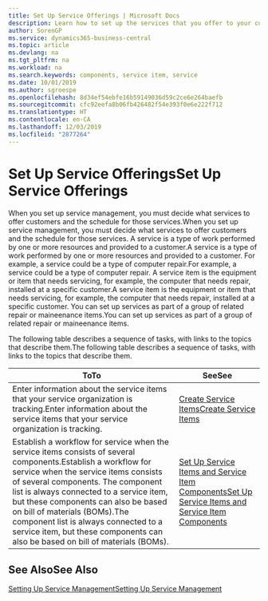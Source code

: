 ```yaml
---
title: Set Up Service Offerings | Microsoft Docs
description: Learn how to set up the services that you offer to your customers.
author: SorenGP
ms.service: dynamics365-business-central
ms.topic: article
ms.devlang: na
ms.tgt_pltfrm: na
ms.workload: na
ms.search.keywords: components, service item, service
ms.date: 10/01/2019
ms.author: sgroespe
ms.openlocfilehash: 8d34ef54ebfe16b59149036d59c2ce6e264baefb
ms.sourcegitcommit: cfc92eefa8b06fb426482f54e393f0e6e222f712
ms.translationtype: HT
ms.contentlocale: en-CA
ms.lasthandoff: 12/03/2019
ms.locfileid: "2877264"
---
```

# <a name="set-up-service-offerings"></a><span data-ttu-id="edaf5-103">Set Up Service Offerings</span><span class="sxs-lookup"><span data-stu-id="edaf5-103">Set Up Service Offerings</span></span>
<span data-ttu-id="edaf5-104">When you set up service management, you must decide what services to offer customers and the schedule for those services.</span><span class="sxs-lookup"><span data-stu-id="edaf5-104">When you set up service management, you must decide what services to offer customers and the schedule for those services.</span></span> <span data-ttu-id="edaf5-105">A service is a type of work performed by one or more resources and provided to a customer.</span><span class="sxs-lookup"><span data-stu-id="edaf5-105">A service is a type of work performed by one or more resources and provided to a customer.</span></span> <span data-ttu-id="edaf5-106">For example, a service could be a type of computer repair.</span><span class="sxs-lookup"><span data-stu-id="edaf5-106">For example, a service could be a type of computer repair.</span></span> <span data-ttu-id="edaf5-107">A service item is the equipment or item that needs servicing, for example, the computer that needs repair, installed at a specific customer.</span><span class="sxs-lookup"><span data-stu-id="edaf5-107">A service item is the equipment or item that needs servicing, for example, the computer that needs repair, installed at a specific customer.</span></span> <span data-ttu-id="edaf5-108">You can set up services as part of a group of related repair or maineenance items.</span><span class="sxs-lookup"><span data-stu-id="edaf5-108">You can set up services as part of a group of related repair or maineenance items.</span></span>  
  
<span data-ttu-id="edaf5-109">The following table describes a sequence of tasks, with links to the topics that describe them.</span><span class="sxs-lookup"><span data-stu-id="edaf5-109">The following table describes a sequence of tasks, with links to the topics that describe them.</span></span>  
  
|<span data-ttu-id="edaf5-110">**To**</span><span class="sxs-lookup"><span data-stu-id="edaf5-110">**To**</span></span>|<span data-ttu-id="edaf5-111">**See**</span><span class="sxs-lookup"><span data-stu-id="edaf5-111">**See**</span></span>|  
|------------|-------------|  
|<span data-ttu-id="edaf5-112">Enter information about the service items that your service organization is tracking.</span><span class="sxs-lookup"><span data-stu-id="edaf5-112">Enter information about the service items that your service organization is tracking.</span></span>|[<span data-ttu-id="edaf5-113">Create Service Items</span><span class="sxs-lookup"><span data-stu-id="edaf5-113">Create Service Items</span></span>](service-how-to-create-service-items.md)|  
|<span data-ttu-id="edaf5-114">Establish a workflow for service when the service items consists of several components.</span><span class="sxs-lookup"><span data-stu-id="edaf5-114">Establish a workflow for service when the service items consists of several components.</span></span> <span data-ttu-id="edaf5-115">The component list is always connected to a service item, but these components can also be based on bill of materials (BOMs).</span><span class="sxs-lookup"><span data-stu-id="edaf5-115">The component list is always connected to a service item, but these components can also be based on bill of materials (BOMs).</span></span>|[<span data-ttu-id="edaf5-116">Set Up Service Items and Service Item Components</span><span class="sxs-lookup"><span data-stu-id="edaf5-116">Set Up Service Items and Service Item Components</span></span>](service-how-setup-service-items.md)|  
  
## <a name="see-also"></a><span data-ttu-id="edaf5-117">See Also</span><span class="sxs-lookup"><span data-stu-id="edaf5-117">See Also</span></span>  
[<span data-ttu-id="edaf5-118">Setting Up Service Management</span><span class="sxs-lookup"><span data-stu-id="edaf5-118">Setting Up Service Management</span></span>](service-setup-service.md)   